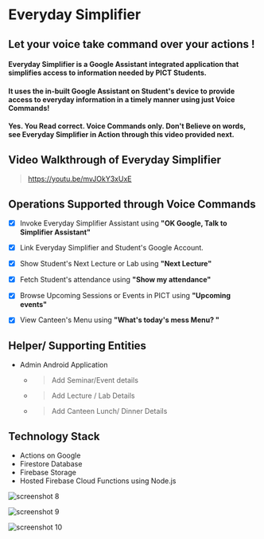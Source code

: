 # Everyday Simplifier 
## Let your voice take command over your actions !

#### Everyday Simplifier is a Google Assistant integrated application that simplifies access to information needed by PICT Students.
#### It uses the in-built Google Assistant on Student's device to provide access to everyday information in a timely manner using just Voice Commands!

#### Yes. You Read correct. Voice Commands only. Don't Believe on words, see Everyday Simplifier in Action through this video provided next.

## Video Walkthrough of Everyday Simplifier
> https://youtu.be/mvJOkY3xUxE

## Operations Supported through Voice Commands

- [x] Invoke Everyday Simplifier Assistant using **"OK Google, Talk to Simplifier Assistant"**

- [x] Link Everyday Simplifier and Student's Google Account.

- [x] Show Student's Next Lecture or Lab using **"Next Lecture"**

- [x] Fetch Student's attendance using **"Show my attendance"**

- [x] Browse Upcoming Sessions or Events in PICT using **"Upcoming events"**

- [x] View Canteen's Menu using **"What's today's mess Menu? "**

## Helper/ Supporting Entities

- Admin Android Application
  -  > Add Seminar/Event details 
  -  > Add Lecture / Lab Details
  -  > Add Canteen Lunch/ Dinner Details

## Technology Stack

- Actions on Google
- Firestore Database
- Firebase Storage
- Hosted Firebase Cloud Functions using Node.js


![screenshot 8](https://user-images.githubusercontent.com/42034989/44271557-4adc3000-a1ef-11e8-9692-29a4644f2995.png)

![screenshot 9](https://user-images.githubusercontent.com/42034989/44271746-ca69ff00-a1ef-11e8-8c6e-dc64ea7dee6a.png)

![screenshot 10](https://user-images.githubusercontent.com/42034989/44271749-cdfd8600-a1ef-11e8-836b-ebb5a9da2cae.png)
